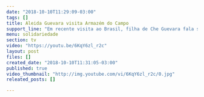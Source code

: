 ```yaml
---
date: "2018-10-10T11:29:09-03:00"
tags: []
title: Aleida Guevara visita Armazém do Campo
support_line: "Em recente visita ao Brasil, filha de Che Guevara fala sobre a Conjuntura do Brasil e de Cuba."
menu: solidariedade
section: tv
video: "https://youtu.be/6KqY6zl_r2c"
layout: post
files: []
created_date: "2018-10-10T11:31:05-03:00"
published: true
video_thumbnail: "http://img.youtube.com/vi/6KqY6zl_r2c/0.jpg"
releated_posts: []

---
```

